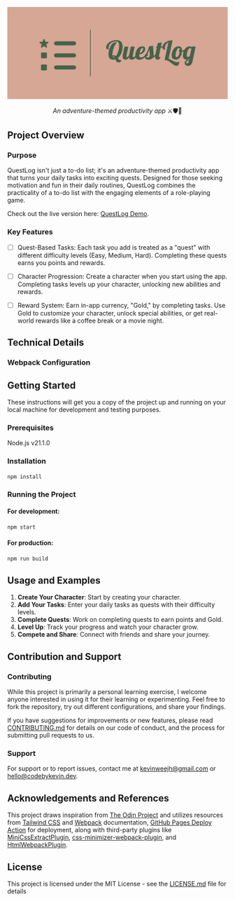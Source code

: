 ![](src/questLog.jpg)

<p align="center">
  <i align="center">An adventure-themed productivity app</i> ⚔️🛡️📝
</p>

## Project Overview

### Purpose

QuestLog isn't just a to-do list; it's an adventure-themed productivity app that turns your daily tasks into exciting quests. Designed for those seeking motivation and fun in their daily routines, QuestLog combines the practicality of a to-do list with the engaging elements of a role-playing game.

Check out the live version here: [QuestLog Demo](https://kevinweejh.github.io/restaurant/).

### Key Features

- [ ] Quest-Based Tasks: Each task you add is treated as a "quest" with different difficulty levels (Easy, Medium, Hard). Completing these quests earns you points and rewards.

- [ ] Character Progression: Create a character when you start using the app. Completing tasks levels up your character, unlocking new abilities and rewards.

- [ ] Reward System: Earn in-app currency, "Gold," by completing tasks. Use Gold to customize your character, unlock special abilities, or get real-world rewards like a coffee break or a movie night.

## Technical Details

### Webpack Configuration

## Getting Started

These instructions will get you a copy of the project up and running on your local machine for development and testing purposes.

### Prerequisites

Node.js v21.1.0

### Installation

```bash
npm install
```

### Running the Project

#### For development:

```bash
npm start
```

#### For production:

```bash
npm run build
```

## Usage and Examples

1. **Create Your Character**: Start by creating your character.
2. **Add Your Tasks**: Enter your daily tasks as quests with their difficulty levels.
3. **Complete Quests**: Work on completing quests to earn points and Gold.
4. **Level Up**: Track your progress and watch your character grow.
5. **Compete and Share**: Connect with friends and share your journey.

## Contribution and Support

### Contributing

While this project is primarily a personal learning exercise, I welcome anyone interested in using it for their learning or experimenting. Feel free to fork the repository, try out different configurations, and share your findings. 

If you have suggestions for improvements or new features, please read [CONTRIBUTING.md](LINK_TO_CONTRIBUTING.md) for details on our code of conduct, and the process for submitting pull requests to us.

### Support

For support or to report issues, contact me at [kevinweejh@gmail.com](mailto:kevinweejh@gmail.com) or [hello@codebykevin.dev](mailto:hello@codebykevin.dev). 

## Acknowledgements and References

This project draws inspiration from [The Odin Project](https://www.theodinproject.com/lessons/node-path-javascript-todo-list) and utilizes resources from [Tailwind CSS](https://tailwindcss.com/docs/installation) and [Webpack](https://webpack.js.org/guides/) documentation, [GitHub Pages Deploy Action](https://github.com/JamesIves/github-pages-deploy-action) for deployment, along with third-party plugins like [MiniCssExtractPlugin](https://webpack.js.org/plugins/mini-css-extract-plugin/), [css-minimizer-webpack-plugin](https://webpack.js.org/plugins/css-minimizer-webpack-plugin/), and [HtmlWebpackPlugin](https://webpack.js.org/plugins/html-webpack-plugin/).

## License

This project is licensed under the MIT License - see the [LICENSE.md](LICENSE.md) file for details
